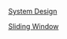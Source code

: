[System Design](https://docs.google.com/document/d/1s8j5278aRHbNj5y_5uay9EeyZ7eS0QvdHX4mIUGeGNQ/edit?usp=sharing)

[Sliding Window](https://leetcode.com/discuss/study-guide/1773891/Sliding-Window-Technique-and-Question-Bank)
